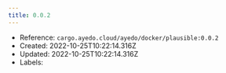 ```yaml
---
title: 0.0.2
---
```



- Reference: `cargo.ayedo.cloud/ayedo/docker/plausible:0.0.2`
- Created: 2022-10-25T10:22:14.316Z
- Updated: 2022-10-25T10:22:14.316Z
- Labels:



